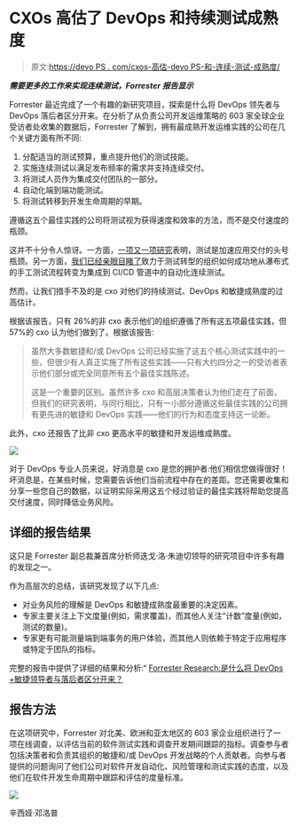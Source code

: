 # CXOs 高估了 DevOps 和持续测试成熟度

> 原文:[https://devo PS . com/cxos-高估-devo PS-和-连续-测试-成熟度/](https://devops.com/cxos-overestimating-devops-and-continuous-testing-maturity/)

***需要更多的工作来实现连续测试，Forrester 报告显示***

Forrester 最近完成了一个有趣的新研究项目，探索是什么将 DevOps 领先者与 DevOps 落后者区分开来。在分析了从负责公司开发运维策略的 603 家全球企业受访者处收集的数据后，Forrester 了解到，拥有最成熟开发运维实践的公司在几个关键方面有所不同:

1.  分配适当的测试预算，重点提升他们的测试技能。
2.  实施连续测试以满足发布频率的需求并支持连续交付。
3.  将测试人员作为集成交付团队的一部分。
4.  自动化端到端功能测试。
5.  将测试转移到开发生命周期的早期。

遵循这五个最佳实践的公司将测试视为获得速度和效率的方法，而不是交付速度的瓶颈。

这并不十分令人惊讶。一方面，[一项又一项研究](https://www.tricentis.com/blog/continuous-testing-surveys/)表明，测试是加速应用交付的头号瓶颈。另一方面，[我们已经亲眼目睹了](https://www.tricentis.com/resources/continuous-testing-devops/)致力于测试转型的组织如何成功地从瀑布式的手工测试流程转变为集成到 CI/CD 管道中的自动化连续测试。

然而，让我们措手不及的是 cxo 对他们的持续测试、DevOps 和敏捷成熟度的过高估计。

根据该报告，只有 26%的非 cxo 表示他们的组织遵循了所有这五项最佳实践，但 57%的 cxo 认为他们做到了。根据该报告:

> 虽然大多数敏捷和/或 DevOps 公司已经实施了这五个核心测试实践中的一些，但很少有人真正实施了所有这些实践——只有大约四分之一的受访者表示他们部分或完全同意所有五个最佳实践陈述。
> 
> 这是一个重要的区别。虽然许多 cxo 和高层决策者认为他们走在了前面，但我们的研究表明，与同行相比，只有一小部分遵循这些最佳实践的公司拥有更先进的敏捷和 DevOps 实践——他们的行为和态度支持这一论断。

此外，cxo 还报告了比非 cxo 更高水平的敏捷和开发运维成熟度。

![](../Images/1519ba8899adc44542ec081fd1a87125.png)

对于 DevOps 专业人员来说，好消息是 cxo 是您的拥护者:他们相信您做得很好！坏消息是，在某些时候，您需要告诉他们当前流程中存在的差距。您还需要收集和分享一些您自己的数据，以证明实际采用这五个经过验证的最佳实践将帮助您提高交付速度，同时降低业务风险。

## 详细的报告结果

这只是 Forrester 副总裁兼首席分析师迭戈·洛·朱迪切领导的研究项目中许多有趣的发现之一。

作为高层次的总结，该研究发现了以下几点:

*   对业务风险的理解是 DevOps 和敏捷成熟度最重要的决定因素。
*   专家主要关注上下文度量(例如，需求覆盖)，而其他人关注“计数”度量(例如，测试的数量)。
*   专家更有可能测量端到端事务的用户体验，而其他人则依赖于特定于应用程序或特定于团队的指标。

完整的报告中提供了详细的结果和分析:“ [Forrester Research:是什么将 DevOps +敏捷领导者与落后者区分开来？](https://www.tricentis.com/resources/forrester-devops/)

## 报告方法

在这项研究中，Forrester 对北美、欧洲和亚太地区的 603 家企业组织进行了一项在线调查，以评估当前的软件测试实践和调查开发期间跟踪的指标。调查参与者包括决策者和负责其组织的敏捷和/或 DevOps 开发战略的个人贡献者。向参与者提供的问题询问了他们公司对软件开发自动化、风险管理和测试实践的态度，以及他们在软件开发生命周期中跟踪和评估的度量标准。

![](../Images/709ca3a938f61ef71e75c0d76a9c6f23.png)

辛西娅·邓洛普